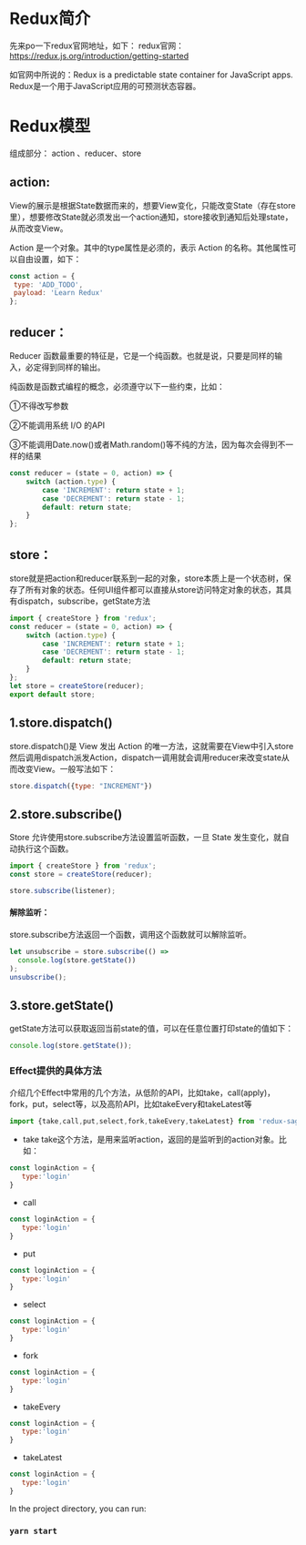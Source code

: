 # Redux简介

先来po一下redux官网地址，如下：
redux官网：https://redux.js.org/introduction/getting-started

如官网中所说的：Redux is a predictable state container for JavaScript apps.
Redux是一个用于JavaScript应用的可预测状态容器。


# Redux模型

组成部分： action 、reducer、store

## action:

View的展示是根据State数据而来的，想要View变化，只能改变State（存在store里），想要修改State就必须发出一个action通知，store接收到通知后处理state，从而改变View。

Action 是一个对象。其中的type属性是必须的，表示 Action 的名称。其他属性可以自由设置，如下：

```javascript
const action = {
 type: 'ADD_TODO',
 payload: 'Learn Redux'
};
```
## reducer：

Reducer 函数最重要的特征是，它是一个纯函数。也就是说，只要是同样的输入，必定得到同样的输出。

纯函数是函数式编程的概念，必须遵守以下一些约束，比如：

①不得改写参数

②不能调用系统 I/O 的API

③不能调用Date.now()或者Math.random()等不纯的方法，因为每次会得到不一样的结果

```javascript
const reducer = (state = 0, action) => {
    switch (action.type) {
        case 'INCREMENT': return state + 1;
        case 'DECREMENT': return state - 1;
        default: return state;
    }
};
```
## store：

store就是把action和reducer联系到一起的对象，store本质上是一个状态树，保存了所有对象的状态。任何UI组件都可以直接从store访问特定对象的状态，其具有dispatch，subscribe，getState方法

```javascript
import { createStore } from 'redux';
const reducer = (state = 0, action) => {
    switch (action.type) {
        case 'INCREMENT': return state + 1;
        case 'DECREMENT': return state - 1;
        default: return state;
    }
};
let store = createStore(reducer);
export default store;
```

## 1.store.dispatch()

store.dispatch()是 View 发出 Action 的唯一方法，这就需要在View中引入store然后调用dispatch派发Action，dispatch一调用就会调用reducer来改变state从而改变View。一般写法如下：

```javascript
store.dispatch({type: "INCREMENT"})
```

## 2.store.subscribe()

Store 允许使用store.subscribe方法设置监听函数，一旦 State 发生变化，就自动执行这个函数。

```javascript
import { createStore } from 'redux';
const store = createStore(reducer);

store.subscribe(listener);
```
#### 解除监听：
store.subscribe方法返回一个函数，调用这个函数就可以解除监听。
```javascript
let unsubscribe = store.subscribe(() =>
  console.log(store.getState())
);
unsubscribe();
```

## 3.store.getState()
getState方法可以获取返回当前state的值，可以在任意位置打印state的值如下：
```javascript
console.log(store.getState());
```
### Effect提供的具体方法
介绍几个Effect中常用的几个方法，从低阶的API，比如take，call(apply)，fork，put，select等，以及高阶API，比如takeEvery和takeLatest等

```javascript
import {take,call,put,select,fork,takeEvery,takeLatest} from 'redux-saga/effects'
```
- take 
take这个方法，是用来监听action，返回的是监听到的action对象。比如：

```javascript
const loginAction = {
   type:'login'
}
```

- call

```javascript
const loginAction = {
   type:'login'
}
```

- put 

```javascript
const loginAction = {
   type:'login'
}
```

- select 

```javascript
const loginAction = {
   type:'login'
}
```

- fork

```javascript
const loginAction = {
   type:'login'
}
```

- takeEvery

```javascript
const loginAction = {
   type:'login'
}
```

- takeLatest

```javascript
const loginAction = {
   type:'login'
}
```


In the project directory, you can run:

### `yarn start`